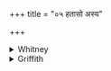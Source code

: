 +++
title = "०५ हतासो अस्य"

+++

<details><summary>Whitney</summary>

### Translation
5. Slain are its neighbors (? *veśás*), slain its further neighbors (?  
*páriveśas*), also those that are petty (*kṣullaká), as it were—all  
those worms are slain.*

### Notes
The translation of **d** implies the emendation of *te* to *té;* all the  
mss. have the former, but SPP. receives the latter into his text on the  
authority of the comm., who so understands the word. Ppp. reads in **a,  
b** *‘sya veṣaso hatāsaṣ p-;* our **c** is wanting in its text; our  
**d** it puts in place of our 3 **d**. Our *kṣullaka* is a kind of  
Prākritization of *kṣudraka*, quoted from MB. under vs. 4; TA. (ib.)  
also has *átho sthūrā́ átho kṣudrā́ḥ.* The comm. explains *veśásas* as  
"principal houses," and *páriveśasas* as "neighboring houses." We might  
suspect *-veṣ-*, from root *viṣ*, and so 'attendants, servants.'
</details>

<details><summary>Griffith</summary>

Slain are his ministers, and slain his followers and retinue: Yes, those that seemed the tiniest things, the Worms have all been put to death.
</details>
